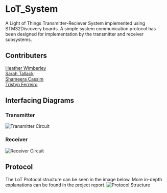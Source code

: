 # LoT_System
A Light of Things Transmitter-Reciever System implemented using STM32Discovery boards. A simple system communication protocol has been designed for implementation by the transmitter and receiver subsystems.

## Contributers
[Heather Wimberley](https://github.com/Heather-Wimberley) <br />
[Sarah Tallack](https://github.com/sjct00) <br />
[Shameera Cassim](https://github.com/ShameeraC) <br />
[Tristyn Ferreiro](https://github.com/tristynferreiro)

## Interfacing Diagrams
### Transmitter
![Transmitter Circuit](http://url/to/img.png](https://github.com/tristynferreiro/LoT_System/blob/main/Docs/Transmitter_Circuit.png))

### Receiver
![Receiver Circuit](http://url/to/img.png](https://github.com/tristynferreiro/LoT_System/blob/main/Docs/Receiver_Circuit.jpeg))

## Protocol
The LoT Protocol structure can be seen in the image below. More in-depth explanations can be found in the project report.
![Protocol Structure](http://url/to/img.png](https://github.com/tristynferreiro/LoT_System/blob/main/Docs/Transmitter_Circuit.png](https://github.com/tristynferreiro/LoT_System/blob/main/Docs/ProtocolStruct.jpg)))

